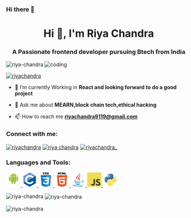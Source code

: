 ### Hi there 👋

<!--
**Riya-chandra/Riya-chandra** is a ✨ _special_ ✨ repository because its `README.md` (this file) appears on your GitHub profile.

Here are some ideas to get you started:

- 🔭 I’m currently working on ...
- 🌱 I’m currently learning ...
- 👯 I’m looking to collaborate on ...
- 🤔 I’m looking for help with ...
- 💬 Ask me about ...
- 📫 How to reach me: ...
- 😄 Pronouns: ...
- ⚡ Fun fact: ...
-->
<h1 align="center">Hi 👋, I'm Riya Chandra</h1>
<h3 align="center">A Passionate frontend developer pursuing Btech from India</h3>
<img align="right" alt="coding" width="400" src="https://media.tenor.com/QVC1Nmb9TwUAAAAi/coding.gif">

<p align="left"> <img src="https://komarev.com/ghpvc/?username=riya-chandra&label=Profile%20views&color=0e75b6&style=flat" alt="riya-chandra" /> </p>

<p align="left"> <a href="https://twitter.com/riyachandra" target="blank"><img src="https://img.shields.io/twitter/follow/riyachandra?logo=twitter&style=for-the-badge" alt="riyachandra" /></a> </p>

- 🌱 I’m currently Working in **React and looking forward to do a good project**

- 💬 Ask me about **MEARN,block chain tech,ethical hacking**

- 📫 How to reach me **riyachandra9119@gmail.com**

<h3 align="left">Connect with me:</h3>
<p align="left">
<a href="https://twitter.com/riyachandra" target="blank"><img align="center" src="https://raw.githubusercontent.com/rahuldkjain/github-profile-readme-generator/master/src/images/icons/Social/twitter.svg" alt="riyachandra" height="30" width="40" /></a>
<a href="https://linkedin.com/in/riya chandra" target="blank"><img align="center" src="https://raw.githubusercontent.com/rahuldkjain/github-profile-readme-generator/master/src/images/icons/Social/linked-in-alt.svg" alt="riya chandra" height="30" width="40" /></a>
<a href="https://instagram.com/riyachandra_" target="blank"><img align="center" src="https://raw.githubusercontent.com/rahuldkjain/github-profile-readme-generator/master/src/images/icons/Social/instagram.svg" alt="riyachandra_" height="30" width="40" /></a>
</p>

<h3 align="left">Languages and Tools:</h3>
<p align="left"> <a href="https://developer.android.com" target="_blank" rel="noreferrer"> <img src="https://raw.githubusercontent.com/devicons/devicon/master/icons/android/android-original-wordmark.svg" alt="android" width="40" height="40"/> </a> <a href="https://www.cprogramming.com/" target="_blank" rel="noreferrer"> <img src="https://raw.githubusercontent.com/devicons/devicon/master/icons/c/c-original.svg" alt="c" width="40" height="40"/> </a> <a href="https://www.w3schools.com/css/" target="_blank" rel="noreferrer"> <img src="https://raw.githubusercontent.com/devicons/devicon/master/icons/css3/css3-original-wordmark.svg" alt="css3" width="40" height="40"/> </a> <a href="https://www.w3.org/html/" target="_blank" rel="noreferrer"> <img src="https://raw.githubusercontent.com/devicons/devicon/master/icons/html5/html5-original-wordmark.svg" alt="html5" width="40" height="40"/> </a> <a href="https://www.java.com" target="_blank" rel="noreferrer"> <img src="https://raw.githubusercontent.com/devicons/devicon/master/icons/java/java-original.svg" alt="java" width="40" height="40"/> </a> <a href="https://developer.mozilla.org/en-US/docs/Web/JavaScript" target="_blank" rel="noreferrer"> <img src="https://raw.githubusercontent.com/devicons/devicon/master/icons/javascript/javascript-original.svg" alt="javascript" width="40" height="40"/> </a> <a href="https://www.python.org" target="_blank" rel="noreferrer"> <img src="https://raw.githubusercontent.com/devicons/devicon/master/icons/python/python-original.svg" alt="python" width="40" height="40"/> </a> </p>

<p><img align="left" src="https://github-readme-stats.vercel.app/api/top-langs?username=riya-chandra&show_icons=true&locale=en&layout=compact" alt="riya-chandra" /></p>

<p>&nbsp;<img align="center" src="https://github-readme-stats.vercel.app/api?username=riya-chandra&show_icons=true&locale=en" alt="riya-chandra" /></p>

<p><img align="center" src="https://github-readme-streak-stats.herokuapp.com/?user=riya-chandra&" alt="riya-chandra" /></p>
